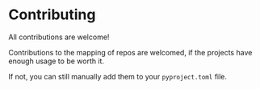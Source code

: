 # Contributing

All contributions are welcome!

Contributions to the mapping of repos are welcomed, if the projects have enough usage to be worth it.

If not, you can still manually add them to your `pyproject.toml` file.
